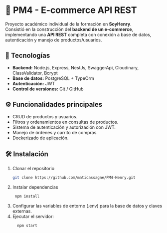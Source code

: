 # 🛒 PM4 - E-commerce API REST

Proyecto académico individual de la formación en **SoyHenry**.  
Consistió en la construcción del **backend de un e-commerce**, implementando una **API REST** completa con conexión a base de datos, autenticación y manejo de productos/usuarios.

## 🚀 Tecnologías
- **Backend:** Node.js, Express, NestJs, SwaggerApi, Cloudinary, ClassValidator, Bcrypt  
- **Base de datos:** PostgreSQL + TypeOrm
- **Autenticación:** JWT  
- **Control de versiones:** Git / GitHub  

## ⚙️ Funcionalidades principales
- CRUD de productos y usuarios.  
- Filtros y ordenamientos en consultas de productos.  
- Sistema de autenticación y autorización con JWT.    
- Manejo de órdenes y carrito de compras.
- Dockerizado de aplicación.

## 🛠️ Instalación
1. Clonar el repositorio  
   ```bash
   git clone https://github.com/maticassagne/PM4-Henry.git
2. Instalar dependencias
   ```bash
    npm install
4. Configurar las variables de entorno (.env) para la base de datos y claves externas.
5. Ejecutar el servidor:
   ```bash
     npm start
